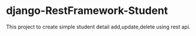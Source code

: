 # django-RestFramework-Student
This project to create simple student detail add,update,delete using rest api.
